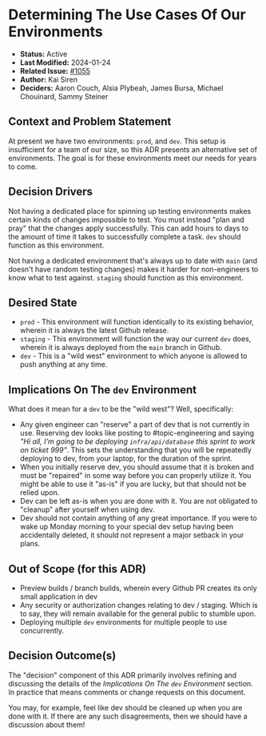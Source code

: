 # Determining The Use Cases Of Our Environments

- **Status:** Active
- **Last Modified:** 2024-01-24
- **Related Issue:** [#1055](https://github.com/HHS/simpler-grants-gov/issues/1055)
- **Author:** Kai Siren
- **Deciders:** Aaron Couch, Alsia Plybeah, James Bursa, Michael Chouinard, Sammy Steiner

## Context and Problem Statement

At present we have two environments: `prod`, and `dev`. This setup is insufficient for a team of our size, so this ADR presents an alternative set of environments. The goal is for these environments meet our needs for years to come.

## Decision Drivers

Not having a dedicated place for spinning up testing environments makes certain kinds of changes impossible to test. You must instead "plan and pray" that the changes apply successfully. This can add hours to days to the amount of time it takes to successfully complete a task. `dev` should function as this environment.

Not having a dedicated environment that's always up to date with `main` (and doesn't have random testing changes) makes it harder for non-engineers to know what to test against. `staging` should function as this environment.

## Desired State

- `prod` - This environment will function identically to its existing behavior, wherein it is always the latest Github release.
- `staging` - This environment will function the way our current `dev` does, wherein it is always deployed from the `main` branch in Github.
- `dev` - This is a "wild west" environment to which anyone is allowed to push anything at any time.

## Implications On The `dev` Environment

What does it mean for a `dev` to be the "wild west"? Well, specifically:

- Any given engineer can "reserve" a part of dev that is not currently in use. Reserving dev looks like posting to #topic-engineering and saying _"Hi all, I'm going to be deploying `infra/api/database` this sprint to work on ticket 999"_. This sets the understanding that you will be repeatedly deploying to dev, from your laptop, for the duration of the sprint.
- When you initially reserve dev, you should assume that it is broken and must be "repaired" in some way before you can properly utilize it. You might be able to use it "as-is" if you are lucky, but that should not be relied upon.
- Dev can be left as-is when you are done with it. You are not obligated to "cleanup" after yourself when using dev.
- Dev should not contain anything of any great importance. If you were to wake up Monday morning to your special dev setup having been accidentally deleted, it should not represent a major setback in your plans.

## Out of Scope (for this ADR)

- Preview builds / branch builds, wherein every Github PR creates its only small application in dev
- Any security or authorization changes relating to dev / staging. Which is to say, they will remain available for the general public to stumble upon.
- Deploying multiple `dev` environments for multiple people to use concurrently.

## Decision Outcome(s)

The "decision" component of this ADR primarily involves refining and discussing the details of the _Implications On The `dev` Environment_ section. In practice that means comments or change requests on this document.

You may, for example, feel like dev should be cleaned up when you are done with it. If there are any such disagreements, then we should have a discussion about them!
